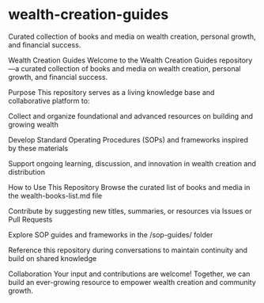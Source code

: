 # wealth-creation-guides
Curated collection of books and media on wealth creation, personal growth, and financial success.

Wealth Creation Guides
Welcome to the Wealth Creation Guides repository—a curated collection of books and media on wealth creation, personal growth, and financial success.

Purpose
This repository serves as a living knowledge base and collaborative platform to:

Collect and organize foundational and advanced resources on building and growing wealth

Develop Standard Operating Procedures (SOPs) and frameworks inspired by these materials

Support ongoing learning, discussion, and innovation in wealth creation and distribution

How to Use This Repository
Browse the curated list of books and media in the wealth-books-list.md file

Contribute by suggesting new titles, summaries, or resources via Issues or Pull Requests

Explore SOP guides and frameworks in the /sop-guides/ folder

Reference this repository during conversations to maintain continuity and build on shared knowledge

Collaboration
Your input and contributions are welcome! Together, we can build an ever-growing resource to empower wealth creation and community growth.
